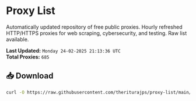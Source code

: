 # Proxy List

Automatically updated repository of free public proxies. Hourly refreshed HTTP/HTTPS proxies for web scraping, cybersecurity, and testing. Raw list available.

**Last Updated:** `Monday 24-02-2025 21:13:36 UTC`  
**Total Proxies:** `685`

## 📥 Download
```bash
curl -O https://raw.githubusercontent.com/theriturajps/proxy-list/main/proxies.txt

